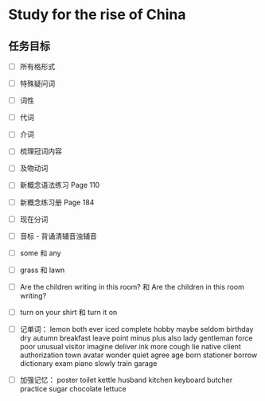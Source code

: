 # Study for the rise of China

## 任务目标

- [ ] 所有格形式

- [ ] 特殊疑问词

- [ ] 词性

- [ ] 代词

- [ ] 介词

- [ ] 梳理冠词内容

- [ ] 及物动词

- [ ] 新概念语法练习 Page 110

- [ ] 新概念练习册 Page 184

- [ ] 现在分词

- [ ] 音标 - 背诵清辅音浊辅音

- [ ] some 和 any

- [ ] grass 和 lawn

- [ ] Are the children writing in this room? 和 Are the children in this room writing?

- [ ] turn on your shirt 和 turn it on

- [ ] 记单词： lemon both ever iced complete hobby maybe seldom birthday dry autumn breakfast leave point minus plus also lady gentleman force poor unusual visitor imagine deliver ink more cough lie native client authorization town avatar wonder quiet agree age born stationer borrow dictionary exam piano slowly train garage

- [ ] 加强记忆： poster toilet kettle husband kitchen keyboard butcher practice sugar chocolate lettuce
